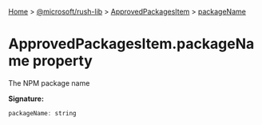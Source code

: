 [Home](./index) &gt; [@microsoft/rush-lib](./rush-lib.md) &gt; [ApprovedPackagesItem](./rush-lib.approvedpackagesitem.md) &gt; [packageName](./rush-lib.approvedpackagesitem.packagename.md)

# ApprovedPackagesItem.packageName property

The NPM package name

**Signature:**
```javascript
packageName: string
```
